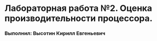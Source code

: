 Лабораторная работа №2. Оценка производительности процессора.
=======================================
### Выполнил: Высотин Кирилл Евгеньевич
